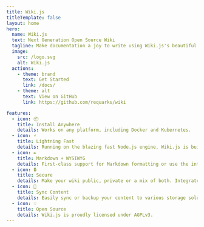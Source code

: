 ```yaml
---
title: Wiki.js
titleTemplate: false
layout: home
hero:
  name: Wiki.js
  text: Next Generation Open Source Wiki
  tagline: Make documentation a joy to write using Wiki.js's beautiful and intuitive interface!
  image:
    src: /logo.svg
    alt: Wiki.js
  actions:
    - theme: brand
      text: Get Started
      link: /docs/
    - theme: alt
      text: View on GitHub
      link: https://github.com/requarks/wiki

features:
  - icon: 📦
    title: Install Anywhere
    details: Works on any platform, including Docker and Kubernetes.
  - icon: ⚡️
    title: Lightning Fast
    details: Running on the blazing fast Node.js engine, Wiki.js is built with performance in mind.
  - icon: ✒
    title: Markdown + WYSIWYG
    details: First-class support for Markdown formatting or use the intuitive visual editor.
  - icon: 🔒
    title: Secure
    details: Make your wiki public, private or a mix of both. Integrates with your existing authentication providers.
  - icon: 💽
    title: Sync Content
    details: Easily sync or backup your content to various storage solutions like GitHub, AWS S3 and more.
  - icon: 💡
    title: Open Source
    details: Wiki.js is proudly licensed under AGPLv3.
---
```

